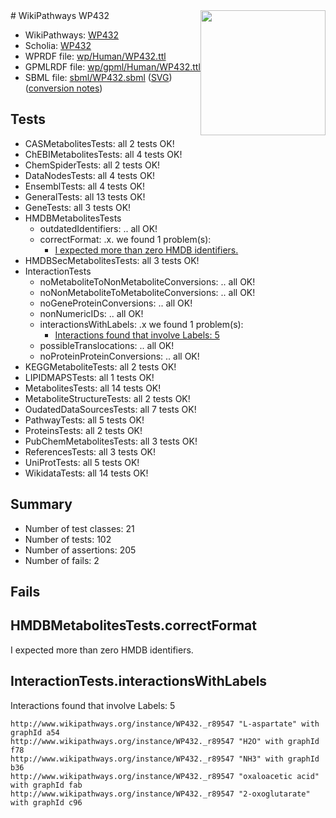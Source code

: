<img style="float: right; width: 200px" src="../logo.png" />
# WikiPathways WP432

* WikiPathways: [WP432](https://identifiers.org/wikipathways:WP432)
* Scholia: [WP432](https://scholia.toolforge.org/wikipathways/WP432)
* WPRDF file: [wp/Human/WP432.ttl](../wp/Human/WP432.ttl)
* GPMLRDF file: [wp/gpml/Human/WP432.ttl](../wp/gpml/Human/WP432.ttl)
* SBML file: [sbml/WP432.sbml](../sbml/WP432.sbml) ([SVG](../sbml/WP432.svg)) ([conversion notes](../sbml/WP432.txt))

## Tests
* CASMetabolitesTests: all 2 tests OK!
* ChEBIMetabolitesTests: all 4 tests OK!
* ChemSpiderTests: all 2 tests OK!
* DataNodesTests: all 4 tests OK!
* EnsemblTests: all 4 tests OK!
* GeneralTests: all 13 tests OK!
* GeneTests: all 3 tests OK!
* HMDBMetabolitesTests
    * outdatedIdentifiers: .. all OK!
    * correctFormat: .x. we found 1 problem(s):
        * [I expected more than zero HMDB identifiers.](#ad154c1e)
* HMDBSecMetabolitesTests: all 3 tests OK!
* InteractionTests
    * noMetaboliteToNonMetaboliteConversions: .. all OK!
    * noNonMetaboliteToMetaboliteConversions: .. all OK!
    * noGeneProteinConversions: .. all OK!
    * nonNumericIDs: .. all OK!
    * interactionsWithLabels: .x we found 1 problem(s):
        * [Interactions found that involve Labels: 5](#630d267c)
    * possibleTranslocations: .. all OK!
    * noProteinProteinConversions: .. all OK!
* KEGGMetaboliteTests: all 2 tests OK!
* LIPIDMAPSTests: all 1 tests OK!
* MetabolitesTests: all 14 tests OK!
* MetaboliteStructureTests: all 2 tests OK!
* OudatedDataSourcesTests: all 7 tests OK!
* PathwayTests: all 5 tests OK!
* ProteinsTests: all 2 tests OK!
* PubChemMetabolitesTests: all 3 tests OK!
* ReferencesTests: all 3 tests OK!
* UniProtTests: all 5 tests OK!
* WikidataTests: all 14 tests OK!


## Summary

* Number of test classes: 21
* Number of tests: 102
* Number of assertions: 205
* Number of fails: 2

## Fails

<a name="ad154c1e" />

## HMDBMetabolitesTests.correctFormat

I expected more than zero HMDB identifiers.
<a name="630d267c" />

## InteractionTests.interactionsWithLabels

Interactions found that involve Labels: 5
```
http://www.wikipathways.org/instance/WP432._r89547 "L-aspartate" with graphId a54
http://www.wikipathways.org/instance/WP432._r89547 "H2O" with graphId f78
http://www.wikipathways.org/instance/WP432._r89547 "NH3" with graphId b36
http://www.wikipathways.org/instance/WP432._r89547 "oxaloacetic acid" with graphId fab
http://www.wikipathways.org/instance/WP432._r89547 "2-oxoglutarate" with graphId c96
```

